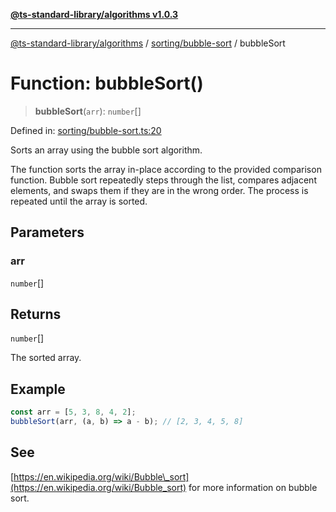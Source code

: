 [**@ts-standard-library/algorithms v1.0.3**](../../../README.md)

***

[@ts-standard-library/algorithms](../../../modules.md) / [sorting/bubble-sort](../README.md) / bubbleSort

# Function: bubbleSort()

> **bubbleSort**(`arr`): `number`[]

Defined in: [sorting/bubble-sort.ts:20](https://github.com/gabaudette/ts-stdlib/blob/f3564012967e497619352a1e83b33c59ea25d02c/packages/algorithms/src/sorting/bubble-sort.ts#L20)

Sorts an array using the bubble sort algorithm.

The function sorts the array in-place according to the provided comparison function.
Bubble sort repeatedly steps through the list, compares adjacent elements, and swaps them if they are in the wrong order.
The process is repeated until the array is sorted.

## Parameters

### arr

`number`[]

## Returns

`number`[]

The sorted array.

## Example

```typescript
const arr = [5, 3, 8, 4, 2];
bubbleSort(arr, (a, b) => a - b); // [2, 3, 4, 5, 8]
```

## See

[https://en.wikipedia.org/wiki/Bubble\_sort](https://en.wikipedia.org/wiki/Bubble_sort) for more information on bubble sort.

